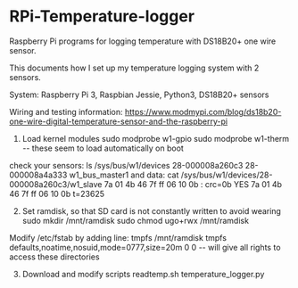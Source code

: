 # RPi-Temperature-logger
Raspberry Pi programs for logging temperature with DS18B20+ one wire sensor.

This documents how I set up my temperature logging system with 2 sensors.

System:
Raspberry Pi 3, Raspbian Jessie, Python3, DS18B20+ sensors 


Wiring and testing information:
https://www.modmypi.com/blog/ds18b20-one-wire-digital-temperature-sensor-and-the-raspberry-pi

1. Load kernel modules
sudo modprobe w1-gpio
sudo modprobe w1-therm
-- these seem to load automatically on boot

check your sensors:
ls /sys/bus/w1/devices
28-000008a260c3  28-000008a4a333  w1_bus_master1
and data:
cat /sys/bus/w1/devices/28-000008a260c3/w1_slave
7a 01 4b 46 7f ff 06 10 0b : crc=0b YES
7a 01 4b 46 7f ff 06 10 0b t=23625

2. Set ramdisk, so that SD card is not constantly written to avoid wearing
sudo mkdir /mnt/ramdisk
sudo chmod ugo+rwx /mnt/ramdisk

Modify /etc/fstab by adding line:
tmpfs /mnt/ramdisk tmpfs defaults,noatime,nosuid,mode=0777,size=20m 0 0
-- will give all rights to access these directories

3. Download and modify scripts
readtemp.sh
temperature_logger.py
